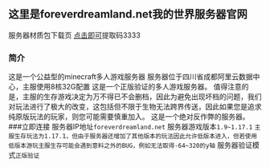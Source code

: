 ## 这里是foreverdreamland.net我的世界服务器官网

服务器材质包下载页 [点击即可](https://pan.baidu.com/s/134RMqenfMPQn8Ac77OEH9g)提取码3333

### 简介
这是一个公益型的minecraft多人游戏服务器
服务器位于四川省成都阿里云数据中心，主服使用8核32G配置
这是一个正版验证的多人游戏服务器。
值得注意的是，主服的生存游戏决定为万不得已不会删档，因此为避免出现坏档的问题，我们对玩法进行了极大的改变，这包括但不限于生物无法跨界传送，因此如果您是追求纯原版玩法的玩家，则您可能需要慎重加入。
这是一个绝对反作弊的服务器。
###立即连接
服务器IP地址`foreverdreamland.net`
服务器游戏版本`1.9~1.17.1` `主服生存玩法为1.17.1，但由于服务器还增加了其他版本的玩法因此允许低版本进入，但若使用低版本游玩主服生存可能会遇到意料之外的BUG，例如无法取得-64~320的y轴`
服务器验证模式`正版验证`
